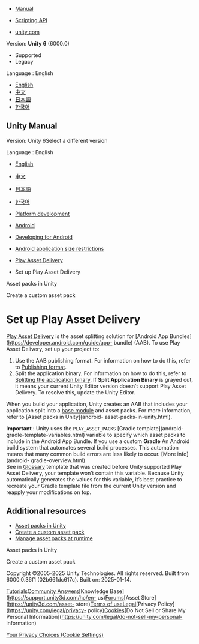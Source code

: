[](https://docs.unity3d.com)

  * [Manual](../Manual/index.html)
  * [Scripting API](../ScriptReference/index.html)

  * [unity.com](https://unity.com/)

Version: **Unity 6** (6000.0)

  * Supported
  * Legacy

Language : English

  * [English](/Manual/android-asset-packs-set-up.html)
  * [中文](/cn/current/Manual/android-asset-packs-set-up.html)
  * [日本語](/ja/current/Manual/android-asset-packs-set-up.html)
  * [한국어](/kr/current/Manual/android-asset-packs-set-up.html)

[](https://docs.unity3d.com)

## Unity Manual

Version: Unity 6Select a different version

Language : English

  * [English](/Manual/android-asset-packs-set-up.html)
  * [中文](/cn/current/Manual/android-asset-packs-set-up.html)
  * [日本語](/ja/current/Manual/android-asset-packs-set-up.html)
  * [한국어](/kr/current/Manual/android-asset-packs-set-up.html)

  * [Platform development ](PlatformSpecific.html)
  * [Android](android.html)
  * [Developing for Android](android-developing.html)
  * [Android application size restrictions](android-application-size-restrictions.html)
  * [Play Asset Delivery](play-asset-delivery.html)
  * Set up Play Asset Delivery

[](android-asset-packs-in-unity.html)

Asset packs in Unity

[](android-asset-packs-create-custom.html)

Create a custom asset pack

# Set up Play Asset Delivery

[Play Asset Delivery](play-asset-delivery.html) is the asset splitting
solution for [Android App Bundles](https://developer.android.com/guide/app-
bundle) (AAB). To use Play Asset Delivery, set up your project to:

  1. Use the AAB publishing format. For information on how to do this, refer to [Publishing format](android-BuildProcess.html#publishing-format).
  2. Split the application binary. For information on how to do this, refer to [Splitting the application binary](android-optimize-distribution-size.html#splitting-the-application-binary). If **Split Application Binary** is grayed out, it means your current Unity Editor version doesn’t support Play Asset Delivery. To resolve this, update the Unity Editor.

When you build your application, Unity creates an AAB that includes your
application split into a [base
module](https://developer.android.com/guide/app-bundle/configure-base) and
asset packs. For more information, refer to [Asset packs in Unity](android-
asset-packs-in-unity.html).

**Important** : Unity uses the `PLAY_ASSET_PACKS` [Gradle template](android-
gradle-template-variables.html) variable to specify which asset packs to
include in the Android App Bundle. If you use a custom **Gradle** An Android
build system that automates several build processes. This automation means
that many common build errors are less likely to occur. [More info](android-
gradle-overview.html)  
See in [Glossary](Glossary.html#Gradle) template that was created before Unity
supported Play Asset Delivery, your template won’t contain this variable.
Because Unity automatically generates the values for this variable, it’s best
practice to recreate your Gradle template file from the current Unity version
and reapply your modifications on top.

## Additional resources

  * [Asset packs in Unity](android-asset-packs-in-unity.html)
  * [Create a custom asset pack](android-asset-packs-create-custom.html)
  * [Manage asset packs at runtime](android-asset-packs-manage.html)

[](android-asset-packs-in-unity.html)

Asset packs in Unity

[](android-asset-packs-create-custom.html)

Create a custom asset pack

Copyright ©2005-2025 Unity Technologies. All rights reserved. Built from
6000.0.36f1 (02b661dc617c). Built on: 2025-01-14.

[Tutorials](https://learn.unity.com/)[Community
Answers](https://answers.unity3d.com)[Knowledge
Base](https://support.unity3d.com/hc/en-
us)[Forums](https://forum.unity3d.com)[Asset Store](https://unity3d.com/asset-
store)[Terms of
use](https://docs.unity3d.com/Manual/TermsOfUse.html)[Legal](https://unity.com/legal)[Privacy
Policy](https://unity.com/legal/privacy-
policy)[Cookies](https://unity.com/legal/cookie-policy)[Do Not Sell or Share
My Personal Information](https://unity.com/legal/do-not-sell-my-personal-
information)

[Your Privacy Choices (Cookie Settings)](javascript:void\(0\);)

